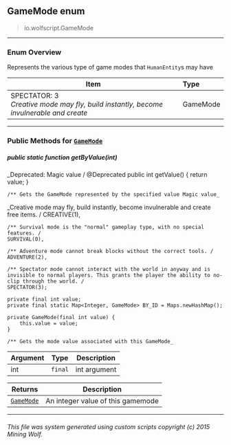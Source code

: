 ## GameMode __enum__

>io.wolfscript.GameMode

---

### Enum Overview

Represents the various type of game modes that `HumanEntity`s may have

Item | Type   
--- | :--- 
SPECTATOR: 3<br> _Creative mode may fly, build instantly, become invulnerable and create_ | GameMode



---


### Public Methods for [`GameMode`](GameMode.md)

##### <a id='getbyvalue'></a>public static function __getByValue__(int)
_Deprecated: Magic value /
    @Deprecated
    public int getValue() {
        return value;
    }

    /** Gets the GameMode represented by the specified value Magic value_

_Creative mode may fly, build instantly, become invulnerable and create free items. /
    CREATIVE(1),

    /** Survival mode is the "normal" gameplay type, with no special features. /
    SURVIVAL(0),

    /** Adventure mode cannot break blocks without the correct tools. /
    ADVENTURE(2),

    /** Spectator mode cannot interact with the world in anyway and is invisible to normal players. This grants the player the ability to no-clip through the world. /
    SPECTATOR(3);

    private final int value;
    private final static Map<Integer, GameMode> BY_ID = Maps.newHashMap();

    private GameMode(final int value) {
        this.value = value;
    }

    /** Gets the mode value associated with this GameMode_

Argument | Type | Description  
--- | --- | --- 
int | `final` | int argument

Returns | Description
--- | --- 
[`GameMode`](GameMode.md) | An integer value of this gamemode


---


###### This file was system generated using custom scripts copyright (c) 2015 Mining Wolf.
	

